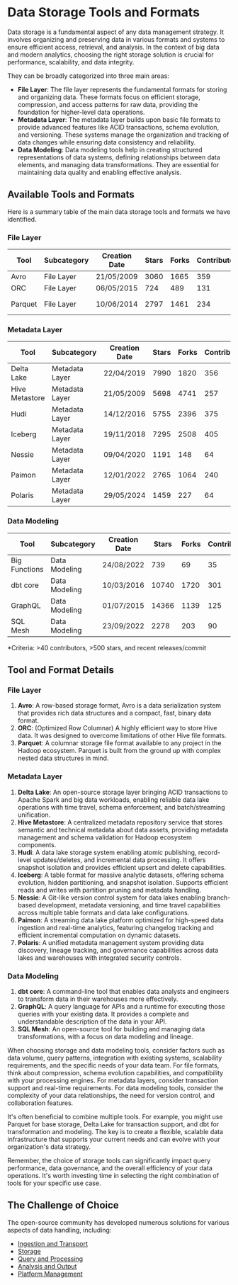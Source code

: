# Data Storage Tools and Formats

Data storage is a fundamental aspect of any data management strategy. It involves organizing and preserving data in various formats and systems to ensure efficient access, retrieval, and analysis. In the context of big data and modern analytics, choosing the right storage solution is crucial for performance, scalability, and data integrity.

They can be broadly categorized into three main areas:
- **File Layer**: The file layer represents the fundamental formats for storing and organizing data. These formats focus on efficient storage, compression, and access patterns for raw data, providing the foundation for higher-level data operations.
- **Metadata Layer**: The metadata layer builds upon basic file formats to provide advanced features like ACID transactions, schema evolution, and versioning. These systems manage the organization and tracking of data changes while ensuring data consistency and reliability.
- **Data Modeling**: Data modeling tools help in creating structured representations of data systems, defining relationships between data elements, and managing data transformations. They are essential for maintaining data quality and enabling effective analysis.

## Available Tools and Formats

Here is a summary table of the main data storage tools and formats we have identified.

### File Layer

| Tool | Subcategory | Creation Date | Stars | Forks | Contributors | Last Release | Latest Commit | Meets Criteria* | Link |
|---|---|---|---|---|---|---|---|---|---|
| Avro | File Layer | 21/05/2009 | 3060 | 1665 | 359 | 05/08/2024 | 27/04/2025 | Yes | https://github.com/apache/avro |
| ORC | File Layer | 06/05/2015 | 724 | 489 | 131 | 20/03/2025 | 29/04/2025 | Yes | https://github.com/apache/orc |
| Parquet | File Layer | 10/06/2014 | 2797 | 1461 | 234 | 29/04/2025 | 29/04/2025 | Yes | https://github.com/apache/parquet-mr |

### Metadata Layer

| Tool | Subcategory | Creation Date | Stars | Forks | Contributors | Last Release | Latest Commit | Meets Criteria* | Link |
|---|---|---|---|---|---|---|---|---|---|
| Delta Lake | Metadata Layer | 22/04/2019 | 7990 | 1820 | 356 | 06/01/2025 | 30/04/2025 | Yes | https://github.com/delta-io/delta |
| Hive Metastore | Metadata Layer | 21/05/2009 | 5698 | 4741 | 257 | N/A | 30/04/2025 | Yes | https://github.com/apache/hive |
| Hudi | Metadata Layer | 14/12/2016 | 5755 | 2396 | 375 | 19/02/2025 | 30/04/2025 | Yes | https://github.com/apache/hudi |
| Iceberg | Metadata Layer | 19/11/2018 | 7295 | 2508 | 405 | 28/04/2025 | 30/04/2025 | Yes | https://github.com/apache/iceberg |
| Nessie | Metadata Layer | 09/04/2020 | 1191 | 148 | 64 | 08/04/2025 | 30/04/2025 | Yes | https://github.com/projectnessie/nessie |
| Paimon | Metadata Layer | 12/01/2022 | 2765 | 1064 | 240 | N/A | 30/04/2025 | Yes | https://github.com/apache/paimon |
| Polaris | Metadata Layer | 29/05/2024 | 1459 | 227 | 64 | 25/02/2025 | 30/04/2025 | Yes | https://github.com/apache/polaris |

### Data Modeling

| Tool | Subcategory | Creation Date | Stars | Forks | Contributors | Last Release | Latest Commit | Meets Criteria* | Link |
|---|---|---|---|---|---|---|---|---|---|
| Big Functions | Data Modeling | 24/08/2022 | 739 | 69 | 35 | 15/04/2025 | 25/04/2025 | No | https://github.com/unytics/bigfunctions |
| dbt core | Data Modeling | 10/03/2016 | 10740 | 1720 | 301 | 02/04/2025 | 30/04/2025 | Yes | https://github.com/dbt-labs/dbt-core |
| GraphQL | Data Modeling | 01/07/2015 | 14366 | 1139 | 125 | 27/10/2021 | 25/04/2025 | Yes | https://github.com/graphql/graphql-spec |
| SQL Mesh | Data Modeling | 23/09/2022 | 2278 | 203 | 90 | 29/04/2025 | 30/04/2025 | Yes | https://github.com/TobikoData/sqlmesh |

*Criteria: >40 contributors, >500 stars, and recent releases/commit

## Tool and Format Details

### File Layer

1. **Avro**: A row-based storage format, Avro is a data serialization system that provides rich data structures and a compact, fast, binary data format.
2. **ORC**: (Optimized Row Columnar) A highly efficient way to store Hive data. It was designed to overcome limitations of other Hive file formats.
3. **Parquet**: A columnar storage file format available to any project in the Hadoop ecosystem. Parquet is built from the ground up with complex nested data structures in mind.

### Metadata Layer

1. **Delta Lake**: An open-source storage layer bringing ACID transactions to Apache Spark and big data workloads, enabling reliable data lake operations with time travel, schema enforcement, and batch/streaming unification.
2. **Hive Metastore**: A centralized metadata repository service that stores semantic and technical metadata about data assets, providing metadata management and schema validation for Hadoop ecosystem components.
3. **Hudi**: A data lake storage system enabling atomic publishing, record-level updates/deletes, and incremental data processing. It offers snapshot isolation and provides efficient upsert and delete capabilities.
4. **Iceberg**: A table format for massive analytic datasets, offering schema evolution, hidden partitioning, and snapshot isolation. Supports efficient reads and writes with partition pruning and metadata handling.
5. **Nessie**: A Git-like version control system for data lakes enabling branch-based development, metadata versioning, and time travel capabilities across multiple table formats and data lake configurations.
6. **Paimon**: A streaming data lake platform optimized for high-speed data ingestion and real-time analytics, featuring changelog tracking and efficient incremental computation on dynamic datasets.
7. **Polaris**: A unified metadata management system providing data discovery, lineage tracking, and governance capabilities across data lakes and warehouses with integrated security controls.

### Data Modeling

1. **dbt core**: A command-line tool that enables data analysts and engineers to transform data in their warehouses more effectively.
2. **GraphQL**: A query language for APIs and a runtime for executing those queries with your existing data. It provides a complete and understandable description of the data in your API.
3. **SQL Mesh**: An open-source tool for building and managing data transformations, with a focus on data modeling and lineage.

When choosing storage and data modeling tools, consider factors such as data volume, query patterns, integration with existing systems, scalability requirements, and the specific needs of your data team. For file formats, think about compression, schema evolution capabilities, and compatibility with your processing engines. For metadata layers, consider transaction support and real-time requirements. For data modeling tools, consider the complexity of your data relationships, the need for version control, and collaboration features.

It's often beneficial to combine multiple tools. For example, you might use Parquet for base storage, Delta Lake for transaction support, and dbt for transformation and modeling. The key is to create a flexible, scalable data infrastructure that supports your current needs and can evolve with your organization's data strategy.

Remember, the choice of storage tools can significantly impact query performance, data governance, and the overall efficiency of your data operations. It's worth investing time in selecting the right combination of tools for your specific use case.

## The Challenge of Choice
The open-source community has developed numerous solutions for various aspects of data handling, including:
- [Ingestion and Transport](01.ingestion_and_transport.md)
- [Storage](02.storage.md)
- [Query and Processing](03.query_and_processing.md)
- [Analysis and Output](04.analysis_and_output.md)
- [Platform Management](05.platform_management.md)